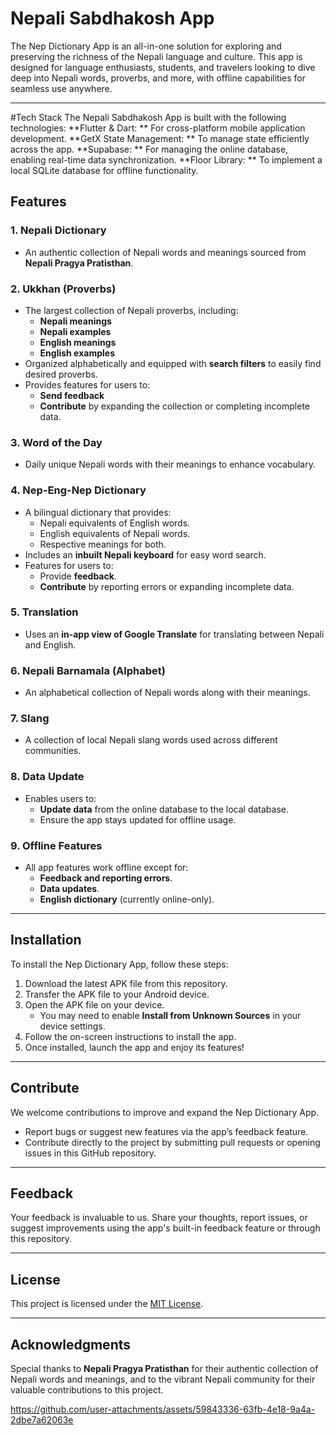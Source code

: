 # Nepali Sabdhakosh App  

The Nep Dictionary App is an all-in-one solution for exploring and preserving the richness of the Nepali language and culture. This app is designed for language enthusiasts, students, and travelers looking to dive deep into Nepali words, proverbs, and more, with offline capabilities for seamless use anywhere.

---


#Tech Stack
The Nepali Sabdhakosh App is built with the following technologies:
 **Flutter & Dart: ** For cross-platform mobile application development.
 **GetX State Management: ** To manage state efficiently across the app.
 **Supabase: ** For managing the online database, enabling real-time data synchronization.
 **Floor Library: ** To implement a local SQLite database for offline functionality.


## Features  

### 1. **Nepali Dictionary**  
- An authentic collection of Nepali words and meanings sourced from **Nepali Pragya Pratisthan**.  

### 2. **Ukkhan (Proverbs)**  
- The largest collection of Nepali proverbs, including:  
  - **Nepali meanings**  
  - **Nepali examples**  
  - **English meanings**  
  - **English examples**  
- Organized alphabetically and equipped with **search filters** to easily find desired proverbs.  
- Provides features for users to:  
  - **Send feedback**  
  - **Contribute** by expanding the collection or completing incomplete data.  

### 3. **Word of the Day**  
- Daily unique Nepali words with their meanings to enhance vocabulary.  

### 4. **Nep-Eng-Nep Dictionary**  
- A bilingual dictionary that provides:  
  - Nepali equivalents of English words.  
  - English equivalents of Nepali words.  
  - Respective meanings for both.  
- Includes an **inbuilt Nepali keyboard** for easy word search.  
- Features for users to:  
  - Provide **feedback**.  
  - **Contribute** by reporting errors or expanding incomplete data.  

### 5. **Translation**  
- Uses an **in-app view of Google Translate** for translating between Nepali and English.  

### 6. **Nepali Barnamala (Alphabet)**  
- An alphabetical collection of Nepali words along with their meanings.  

### 7. **Slang**  
- A collection of local Nepali slang words used across different communities.  

### 8. **Data Update**  
- Enables users to:  
  - **Update data** from the online database to the local database.  
  - Ensure the app stays updated for offline usage.  

### 9. **Offline Features**  
- All app features work offline except for:  
  - **Feedback and reporting errors**.  
  - **Data updates**.  
  - **English dictionary** (currently online-only).  

---

## Installation  

To install the Nep Dictionary App, follow these steps:

1. Download the latest APK file from this repository.  
2. Transfer the APK file to your Android device.  
3. Open the APK file on your device.  
   - You may need to enable **Install from Unknown Sources** in your device settings.  
4. Follow the on-screen instructions to install the app.  
5. Once installed, launch the app and enjoy its features!  

---

## Contribute  
We welcome contributions to improve and expand the Nep Dictionary App.  
- Report bugs or suggest new features via the app’s feedback feature.  
- Contribute directly to the project by submitting pull requests or opening issues in this GitHub repository.  

---

## Feedback  
Your feedback is invaluable to us. Share your thoughts, report issues, or suggest improvements using the app's built-in feedback feature or through this repository.  

---

## License  
This project is licensed under the [MIT License](LICENSE).  

---

## Acknowledgments  
Special thanks to **Nepali Pragya Pratisthan** for their authentic collection of Nepali words and meanings, and to the vibrant Nepali community for their valuable contributions to this project.  








https://github.com/user-attachments/assets/59843336-63fb-4e18-9a4a-2dbe7a62063e








